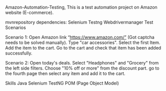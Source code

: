 Amazon-Automation-Testing,
This is a test automation project on Amazon website (E-commerce).


mvnrepository dependencies:
Selenium
Testng
Webdrivermanager
Test Scenarios

Scenario 1:
Open Amazon link “https://www.amazon.com/” (Got captcha needs to be solved manually).
Type "car accessories".
Select the first Item.
Add the item to the cart.
Go to the cart and check that item has been added successfully.

Scenario 2:
Open today's deals.
Select "Headphones" and "Grocery" from the left side filters.
Choose "10% off or more" from the discount part.
go to the fourth page then select any item and add it to the cart.

Skills
Java
Selenium
TestNG
POM (Page Object Model)
